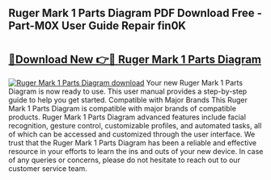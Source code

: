 ## Ruger Mark 1 Parts Diagram PDF Download Free - Part-M0X User Guide Repair fin0K

# <h2><a href="http://dfp6b8.blite.top/?on=Ruger+Mark+1+Parts+Diagram">🔗Download New 👉🔴 Ruger Mark 1 Parts Diagram</a></h2>

[![Ruger Mark 1 Parts Diagram download](https://i.imgur.com/lujVjoI.png)](http://dfp6b8.blite.top/?on=Ruger+Mark+1+Parts+Diagram)
Your new Ruger Mark 1 Parts Diagram is now ready to use. This user manual provides a step-by-step guide to help you get started. Compatible with Major Brands This Ruger Mark 1 Parts Diagram is compatible with major brands of compatible products. Ruger Mark 1 Parts Diagram advanced features include facial recognition, gesture control, customizable profiles, and automated tasks, all of which can be accessed and customized through the user interface. We trust that the Ruger Mark 1 Parts Diagram has been a reliable and effective resource in your efforts to learn the ins and outs of your new device. In case of any queries or concerns, please do not hesitate to reach out to our customer service team.
